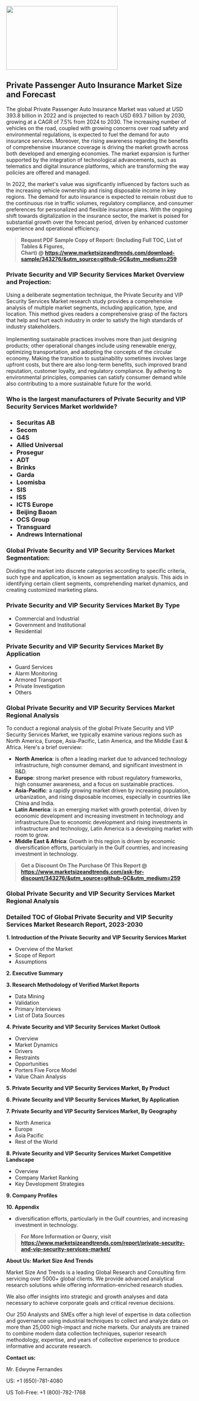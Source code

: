 <p><img class="alignnone size-medium wp-image-20088" src="https://ffe5etoiles.com/wp-content/uploads/2024/12/MST1-300x171.png" alt="" width="300" height="171" /></p><h2>Private Passenger Auto Insurance Market Size and Forecast</h2><p>The global Private Passenger Auto Insurance Market was valued at USD 393.8 billion in 2022 and is projected to reach USD 693.7 billion by 2030, growing at a CAGR of 7.5% from 2024 to 2030. The increasing number of vehicles on the road, coupled with growing concerns over road safety and environmental regulations, is expected to fuel the demand for auto insurance services. Moreover, the rising awareness regarding the benefits of comprehensive insurance coverage is driving the market growth across both developed and emerging economies. The market expansion is further supported by the integration of technological advancements, such as telematics and digital insurance platforms, which are transforming the way policies are offered and managed.</p><p>In 2022, the market's value was significantly influenced by factors such as the increasing vehicle ownership and rising disposable income in key regions. The demand for auto insurance is expected to remain robust due to the continuous rise in traffic volumes, regulatory compliance, and consumer preferences for personalized and flexible insurance plans. With the ongoing shift towards digitalization in the insurance sector, the market is poised for substantial growth over the forecast period, driven by enhanced customer experience and operational efficiency.</p></p><blockquote id="" class=""><strong>Request PDF Sample Copy of Report: (Including Full TOC, List of Tables &amp; Figures, Chart)&nbsp;@&nbsp;<strong><a href="https://www.marketsizeandtrends.com/download-sample/343276/&utm_source=github-GC&utm_medium=259" target="_blank">https://www.marketsizeandtrends.com/download-sample/343276/&utm_source=github-GC&utm_medium=259</a></strong></strong></blockquote><h3 id="" class="">Private Security and VIP Security Services Market&nbsp;Overview and Projection:</h3><p id="" class="">Using a deliberate segmentation technique, the Private Security and VIP Security Services Market research study provides a comprehensive analysis of multiple market segments, including application, type, and location. This method gives readers a comprehensive grasp of the factors that help and hurt each industry in order to satisfy the high standards of industry stakeholders. <br /> <br />Implementing sustainable practices involves more than just designing products; other operational changes include using renewable energy, optimizing transportation, and adopting the concepts of the circular economy. Making the transition to sustainability sometimes involves large upfront costs, but there are also long-term benefits, such improved brand reputation, customer loyalty, and regulatory compliance. By adhering to environmental principles, companies can satisfy consumer demand while also contributing to a more sustainable future for the world.</p><h3 id="" class="">Who is the largest manufacturers of&nbsp;Private Security and VIP Security Services Market worldwide?</h3><h3 class=""><p><ul><li>Securitas AB </li><li> Secom </li><li> G4S </li><li> Allied Universal </li><li> Prosegur </li><li> ADT </li><li> Brinks </li><li> Garda </li><li> Loomisba </li><li> SIS </li><li> ISS </li><li> ICTS Europe </li><li> Beijing Baoan </li><li> OCS Group </li><li> Transguard </li><li> Andrews International</li></ul></p></h3><h3 id="" class="">Global&nbsp;Private Security and VIP Security Services Market Segmentation:</h3><p id="" class="">Dividing the market into discrete categories according to specific criteria, such type and application, is known as segmentation analysis. This aids in identifying certain client segments, comprehending market dynamics, and creating customized marketing plans.</p><h3 id="" class="">Private Security and VIP Security Services Market&nbsp;By Type</h3><p><p><ul><li>Commercial and Industrial</li><li> Government and Institutional</li><li> Residential</p></li></ul></p></p><h3 id="" class="">Private Security and VIP Security Services Market&nbsp;By Application</h3><p class=""><p><ul><li>Guard Services</li><li> Alarm Monitoring</li><li> Armored Transport</li><li> Private Investigation</li><li> Others</li></ul></p></p><h3 id="" class="">Global Private Security and VIP Security Services Market Regional Analysis</h3><p id="" class="">To conduct a regional analysis of the global Private Security and VIP Security Services Market, we typically examine various regions such as North America, Europe, Asia-Pacific, Latin America, and the Middle East &amp; Africa. Here's a brief overview:</p><ul><li><strong>North America</strong>: is often a leading market due to advanced technology infrastructure, high consumer demand, and significant investment in R&amp;D.</li><li><strong>Europe</strong>: strong market presence with robust regulatory frameworks, high consumer awareness, and a focus on sustainable practices.</li><li><strong>Asia-Pacific</strong>: a rapidly growing market driven by increasing population, urbanization, and rising disposable incomes, especially in countries like China and India.</li><li><strong>Latin America</strong>: is an emerging market with growth potential, driven by economic development and increasing investment in technology and infrastructure.Due to economic development and rising investments in infrastructure and technology, Latin America is a developing market with room to grow.</li><li><strong>Middle East &amp; Africa</strong>: Growth in this region is driven by economic diversification efforts, particularly in the Gulf countries, and increasing investment in technology.</li></ul><blockquote id="" class=""><strong>Get a Discount On The Purchase Of This Report @ <strong><a href="https://www.marketsizeandtrends.com/ask-for-discount/343276/&utm_source=github-GC&utm_medium=259" target="_blank">https://www.marketsizeandtrends.com/ask-for-discount/343276/&utm_source=github-GC&utm_medium=259</a></strong></strong></blockquote><h3 id="" class="">Global Private Security and VIP Security Services Market Regional Analysis</h3><h3 id="" class="">Detailed TOC of Global Private Security and VIP Security Services Market Research Report, 2023-2030</h3><p id="" class=""><strong>1. Introduction of the Private Security and VIP Security Services Market</strong></p><ul><li>Overview of the Market</li><li>Scope of Report</li><li>Assumptions</li></ul><p id="" class=""><strong>2. Executive Summary</strong></p><p id="" class=""><strong>3. Research Methodology of Verified Market Reports</strong></p><ul><li>Data Mining</li><li>Validation</li><li>Primary Interviews</li><li>List of Data Sources</li></ul><p id="" class=""><strong>4. Private Security and VIP Security Services Market Outlook</strong></p><ul><li>Overview</li><li>Market Dynamics</li><li>Drivers</li><li>Restraints</li><li>Opportunities</li><li>Porters Five Force Model</li><li>Value Chain Analysis</li></ul><p id="" class=""><strong>5. Private Security and VIP Security Services Market, By Product</strong></p><p id="" class=""><strong>6. Private Security and VIP Security Services Market, By Application</strong></p><p id="" class=""><strong>7. Private Security and VIP Security Services Market, By Geography</strong></p><ul><li>North America</li><li>Europe</li><li>Asia Pacific</li><li>Rest of the World</li></ul><p id="" class=""><strong>8. Private Security and VIP Security Services Market Competitive Landscape</strong></p><ul><li>Overview</li><li>Company Market Ranking</li><li>Key Development Strategies</li></ul><p id="" class=""><strong>9. Company Profiles</strong></p><p id="" class=""><strong>10. Appendix</strong></p><ul><li>diversification efforts, particularly in the Gulf countries, and increasing investment in technology.</li></ul><blockquote id="" class=""><strong>For More Information or Query, visit <strong><strong><a href="https://www.marketsizeandtrends.com/report/private-security-and-vip-security-services-market/" target="_blank">https://www.marketsizeandtrends.com/report/private-security-and-vip-security-services-market/</a></strong></strong></strong></blockquote><p id="" class=""><strong>About Us: Market Size And Trends</strong></p><p id="" class="">Market Size And Trends is a leading Global Research and Consulting firm servicing over 5000+ global clients. We provide advanced analytical research solutions while offering information-enriched research studies.</p><p id="" class="">We also offer insights into strategic and growth analyses and data necessary to achieve corporate goals and critical revenue decisions.</p><p id="" class="">Our 250 Analysts and SMEs offer a high level of expertise in data collection and governance using industrial techniques to collect and analyze data on more than 25,000 high-impact and niche markets. Our analysts are trained to combine modern data collection techniques, superior research methodology, expertise, and years of collective experience to produce informative and accurate research.</p><p id="" class=""><strong>Contact us:</strong></p><p id="" class="">Mr. Edwyne Fernandes</p><p id="" class="">US: +1 (650)-781-4080</p><p id="" class="">US Toll-Free: +1 (800)-782-1768</p>
